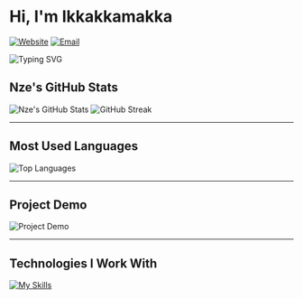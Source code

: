 # Hi, I'm Ikkakkamakka

[![Website](https://img.shields.io/badge/Website-blue?style=flat-square&logo=google-chrome)](your_website_url)
[![Email](https://img.shields.io/badge/Email-blue?style=flat-square&logo=gmail)](mailto:your_email@example.com)

![Typing SVG](https://readme-typing-svg.herokuapp.com?color=F7CACA&lines=Welcome+to+my+GitHub+profile!;I'm+a+passionate+developer!)

## Nze's GitHub Stats

![Nze's GitHub Stats](https://github-readme-stats.vercel.app/api?username=your_github_username&show_icons=true&theme=dark&count_private=true)
![GitHub Streak](https://github-readme-streak-stats.herokuapp.com/?user=your_github_username&theme=dark)

---

## Most Used Languages

![Top Languages](https://github-readme-stats.vercel.app/api/top-langs/?username=your_github_username&langs_count=10&layout=compact&theme=dark)

---

## Project Demo

![Project Demo](https://media.giphy.com/media/26u4cqiYI30juCOGY/giphy.gif)

---

## Technologies I Work With

[![My Skills](https://skillicons.dev/icons?i=javascript,typescript,html,css,react,nodejs,vue,mysql,mongodb,aws,git,docker,python&theme=dark)](https://skillicons.dev)

